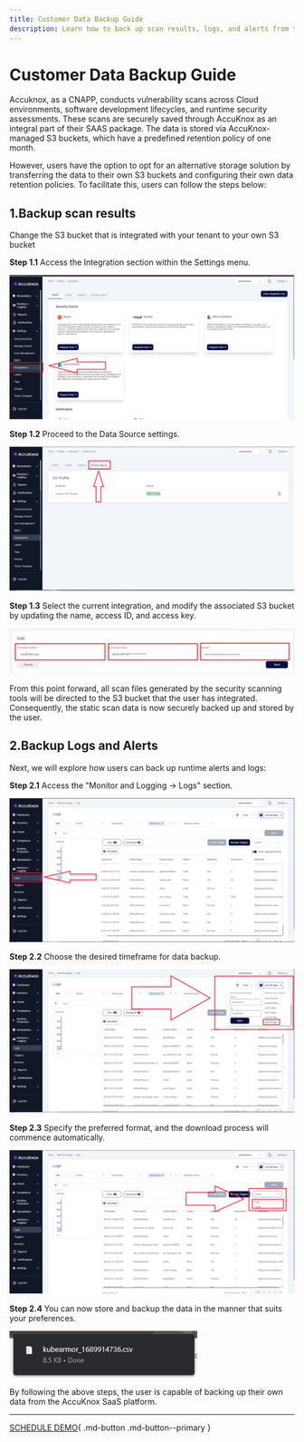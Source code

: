 ```yaml
---
title: Customer Data Backup Guide
description: Learn how to back up scan results, logs, and alerts from the AccuKnox SaaS platform to prevent data loss via our Customer Data Backup Guide.
---
```


# Customer Data Backup Guide

Accuknox, as a CNAPP, conducts vulnerability scans across Cloud environments, software development lifecycles, and runtime security assessments. These scans are securely saved through AccuKnox as an integral part of their SAAS package. The data is stored via AccuKnox-managed S3 buckets, which have a predefined retention policy of one month.

However, users have the option to opt for an alternative storage solution by transferring the data to their own S3 buckets and configuring their own data retention policies. To facilitate this, users can follow the steps below:

## **1.Backup scan results**

Change the S3 bucket that is integrated with your tenant to your own S3 bucket

**Step 1.1** Access the Integration section within the Settings menu.

![scan-data-backup-accuknox](images/scan-data-backup/scan-data-backup-0.png)

**Step 1.2** Proceed to the Data Source settings.

![scan-data-backup-accuknox](images/scan-data-backup/scan-data-backup-1.png)

**Step 1.3** Select the current integration, and modify the associated S3 bucket by updating the name, access ID, and access key.

![scan-data-backup-accuknox](images/scan-data-backup/scan-data-backup-2.png)

From this point forward, all scan files generated by the security scanning tools will be directed to the S3 bucket that the user has integrated. Consequently, the static scan data is now securely backed up and stored by the user.

## **2.Backup Logs and Alerts**

Next, we will explore how users can back up runtime alerts and logs:

**Step 2.1** Access the "Monitor and Logging → Logs" section.

![scan-data-backup-accuknox](images/scan-data-backup/scan-data-backup-3.png)

**Step 2.2** Choose the desired timeframe for data backup.

![scan-data-backup-accuknox](images/scan-data-backup/scan-data-backup-4.png)

**Step 2.3** Specify the preferred format, and the download process will commence automatically.

![scan-data-backup-accuknox](images/scan-data-backup/scan-data-backup-5.png)

**Step 2.4** You can now store and backup the data in the manner that suits your preferences.

![scan-data-backup-accuknox](images/scan-data-backup/scan-data-backup-6.png)

By following the above steps, the user is capable of backing up their own data from the AccuKnox SaaS platform.

- - -
[SCHEDULE DEMO](https://www.accuknox.com/contact-us){ .md-button .md-button--primary }